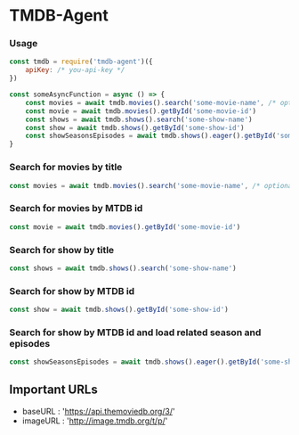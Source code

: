 # TMDB-Agent

### Usage
```js
const tmdb = require('tmdb-agent')({
    apiKey: /* you-api-key */
})

const someAsyncFunction = async () => {
    const movies = await tmdb.movies().search('some-movie-name', /* optional a year parameter*/ )
    const movie = await tmdb.movies().getById('some-movie-id')
    const shows = await tmdb.shows().search('some-show-name')
    const show = await tmdb.shows().getById('some-show-id')
    const showSeasonsEpisodes = await tmdb.shows().eager().getById('some-show-id')
}
```

### Search for movies by title
```js
const movies = await tmdb.movies().search('some-movie-name', /* optional a year parameter*/ )
```

### Search for movies by MTDB id
```js
const movie = await tmdb.movies().getById('some-movie-id')
```

### Search for show by title
```js
const shows = await tmdb.shows().search('some-show-name')
```

### Search for show by MTDB id
```js
const show = await tmdb.shows().getById('some-show-id')
```

### Search for show by MTDB id and load related season and episodes
```js
const showSeasonsEpisodes = await tmdb.shows().eager().getById('some-show-id')
```

## Important URLs
- baseURL : 'https://api.themoviedb.org/3/'
- imageURL : 'http://image.tmdb.org/t/p/'
